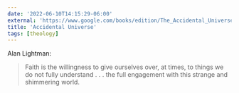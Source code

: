 ```yaml
---
date: '2022-06-10T14:15:29-06:00'
external: 'https://www.google.com/books/edition/The_Accidental_Universe/uwSPDQAAQBAJ?hl=en&gbpv=0'
title: 'Accidental Universe'
tags: [theology]
---
```


Alan Lightman: 

> Faith is the willingness to give ourselves over, at times, to things we do not fully understand . . . the full engagement with this strange and shimmering world.